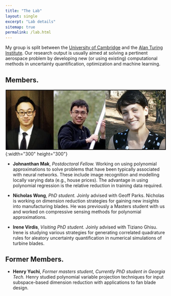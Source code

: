 ```yaml
---
title: "The Lab"
layout: single
excerpt: "Lab details"
sitemap: true
permalink: /lab.html
---
```


My group is split between the [University of Cambridge](https://www.cam.ac.uk) and the [Alan Turing Institute](https://www.turing.ac.uk). Our research output is usually aimed at solving a pertinent aerospace problem by developing new (or using existing) computational methods in uncertainty quantification, optimization and machine learning. 

## Members.
![alt text](https://raw.githubusercontent.com/psesh/psesh.github.io/master/images/group.jpg "Group" ){:width="300" height="300"} 

- **Johnanthan Mak**, *Postdoctoral Fellow.*
Working on using polynomial approximations to solve problems that have been typically associated with neural networks. These include image recognition and modelling locally varying data (e.g., house prices). The advantage in using polynomial regression is the relative reduction in training data required.

- **Nicholas Wong**, *PhD student.*
Joinly advised with Geoff Parks. Nicholas is working on dimension reduction strategies for gaining new insights into manufacturing blades. He was previously a Masters student with us and worked on compressive sensing methods for polynomial approximations. 

- **Irene Virdis**, *Visiting PhD student.*
Joinly advised with Tiziano Ghisu. Irene is studying various strategies for generating correlated quadrature rules for aleatory uncertainty quantification in numerical simulations of turbine blades. 

## Former Members.
- **Henry Yuchi**, *Former masters student, Currently PhD student in Georgia Tech.*
Henry studied polynomial variable projection techniques for input subspace-based dimension reduction with applications to fan blade design.

